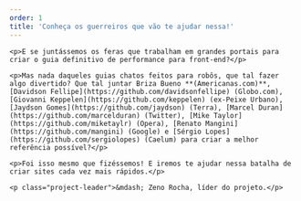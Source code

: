 ```yaml
---
order: 1
title: 'Conheça os guerreiros que vão te ajudar nessa!'
---
```


<div class="article">

  <div class="content-right">

    <p>E se juntássemos os feras que trabalham em grandes portais para criar o guia definitivo de performance para front-end?</p>

    <p>Mas nada daqueles guias chatos feitos para robôs, que tal fazer algo divertido? Que tal juntar Briza Bueno **(Americanas.com)**, [Davidson Fellipe](https://github.com/davidsonfellipe) (Globo.com), [Giovanni Keppelen](https://github.com/keppelen) (ex-Peixe Urbano), [Jaydson Gomes](https://github.com/jaydson) (Terra), [Marcel Duran](https://github.com/marcelduran) (Twitter), [Mike Taylor](https://github.com/miketaylr) (Opera), [Renato Mangini](https://github.com/mangini) (Google) e [Sérgio Lopes](https://github.com/sergiolopes) (Caelum) para criar a melhor referência possível?</p>

    <p>Foi isso mesmo que fizéssemos! E iremos te ajudar nessa batalha de criar sites cada vez mais rápidos.</p>

    <p class="project-leader">&mdash; Zeno Rocha, líder do projeto.</p>

  </div>

</div>